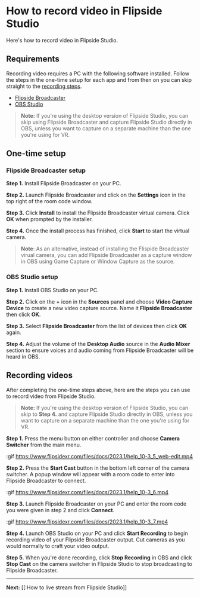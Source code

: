 # How to record video in Flipside Studio

Here's how to record video in Flipside Studio.

## Requirements

Recording video requires a PC with the following software installed. Follow the steps in the one-time setup for each app and from then on you can skip straight to the [recording steps](#recording-videos).

- [Flipside Broadcaster](/docs/broadcaster)
- [OBS Studio](https://obsproject.com/)

> **Note:** If you're using the desktop version of Flipside Studio, you can skip using Flipside Broadcaster and capture Flipside Studio directly in OBS, unless you want to capture on a separate machine than the one you're using for VR.

## One-time setup

### Flipside Broadcaster setup

**Step 1.** Install Flipside Broadcaster on your PC.

**Step 2.** Launch Flipside Broadcaster and click on the **Settings** icon in the top right of the room code window.

**Step 3.** Click **Install** to install the Flipside Broadcaster virtual camera. Click **OK** when prompted by the installer.

**Step 4.** Once the install process has finished, click **Start** to start the virtual camera.

> **Note**: As an alternative, instead of installing the Flispide Broadcaster virual camera, you can add Flipside Broadcaster as a capture window in OBS using Game Capture or Window Capture as the source.

### OBS Studio setup

**Step 1.** Install OBS Studio on your PC.

**Step 2.** Click on the **+** icon in the **Sources** panel and choose **Video Capture Device** to create a new video capture source. Name it **Flipside Broadcaster** then click **OK**.

**Step 3.** Select **Flipside Broadcaster** from the list of devices then click **OK** again.

**Step 4.** Adjust the volume of the **Desktop Audio** source in the **Audio Mixer** section to ensure voices and audio coming from Flipside Broadcaster will be heard in OBS.

## Recording videos

After completing the one-time steps above, here are the steps you can use to record video from Flipside Studio.

> **Note:** If you're using the desktop version of Flipside Studio, you can skip to **Step 4.** and capture Flipside Studio directly in OBS, unless you want to capture on a separate machine than the one you're using for VR.

**Step 1.** Press the menu button on either controller and choose **Camera Switcher** from the main menu.

:gif https://www.flipsidexr.com/files/docs/2023.1/help_10-3_5_web-edit.mp4

**Step 2.** Press the **Start Cast** button in the bottom left corner of the camera switcher. A popup window will appear with a room code to enter into Flipside Broadcaster to connect.

:gif https://www.flipsidexr.com/files/docs/2023.1/help_10-3_6.mp4

**Step 3.** Launch Flipside Broadcaster on your PC and enter the room code you were given in step 2 and click **Connect**.

:gif https://www.flipsidexr.com/files/docs/2023.1/help_10-3_7.mp4

**Step 4.** Launch OBS Studio on your PC and click **Start Recording** to begin recording video of your Flipside Broadcaster output. Cut cameras as you would normally to craft your video output.

**Step 5.** When you're done recording, click **Stop Recording** in OBS and click **Stop Cast** on the camera switcher in Flipside Studio to stop broadcasting to Flipside Broadcaster.

---

**Next:** [[:How to live stream from Flipside Studio]]
